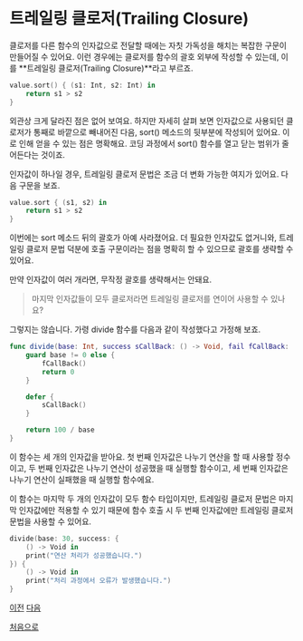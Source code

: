 # 트레일링 클로저(Trailing Closure)

클로저를 다른 함수의 인자값으로 전달할 때에는 자칫 가독성을 해치는 복잡한 구문이 만들어질 수 있어요. 이런 경우에는 클로저를 함수의 괄호 외부에 작성할 수 있는데, 이를 **트레일링 클로저(Trailing Closure)**라고 부르죠.

```swift
value.sort() { (s1: Int, s2: Int) in
    return s1 > s2
}
```

외관상 크게 달라진 점은 없어 보여요. 하지만 자세히 살펴 보면 인자값으로 사용되던 클로저가 통째로 바깥으로 빼내어진 다음, sort() 메소드의 뒷부분에 작성되어 있어요. 이로 인해 얻을 수 있는 점은 명확해요. 코딩 과정에서 sort() 함수를 열고 닫는 범위가 줄어든다는 것이죠.

인자값이 하나일 경우, 트레일링 클로저 문법은 조금 더 변화 가능한 여지가 있어요. 다음 구문을 보죠.

```swift
value.sort { (s1, s2) in
    return s1 > s2
}
```

이번에는 sort 메소드 뒤의 괄호가 아예 사라졌어요. 더 필요한 인자값도 없거니와, 트레일링 클로저 문법 덕분에 호출 구문이라는 점을 명확히 할 수 있으므로 괄호를 생략할 수 있어요.

만약 인자값이 여러 개라면, 무작정 괄호를 생략해서는 안돼요.

> 마지막 인자값들이 모두 클로저라면 트레일링 클로저를 연이어 사용할 수 있나요?

그렇지는 않습니다. 가령 divide 함수를 다음과 같이 작성했다고 가정해 보죠.

```swift
func divide(base: Int, success sCallBack: () -> Void, fail fCallBack: () -> Void) -> Int {
    guard base != 0 else {
        fCallBack()
        return 0
    }

    defer {
        sCallBack()
    }

    return 100 / base
}
```

이 함수는 세 개의 인자값을 받아요. 첫 번째 인자값은 나누기 연산을 할 때 사용할 정수이고, 두 번째 인자값은 나누기 연산이 성공했을 때 실행할 함수이고, 세 번째 인자값은 나누기 연산이 실패했을 때 실행할 함수에요.

이 함수는 마지막 두 개의 인자값이 모두 함수 타입이지만, 트레일링 클로저 문법은 마지막 인자값에만 적용할 수 있기 때문에 함수 호출 시 두 번째 인자값에만 트레일링 클로저 문법을 사용할 수 있어요.

```swift
divide(base: 30, success: {
    () -> Void in
    print("연산 처리가 성공했습니다.")
}) {
    () -> Void in
    print("처리 과정에서 오류가 발생했습니다.")
}
```

[이전](https://github.com/MojitoBar/iOS-DeepDive/blob/main/%EA%BC%BC%EA%BC%BC%ED%95%9C_%EC%9E%AC%EC%9D%80%EC%94%A8%EC%9D%98_Swift_%EB%AC%B8%EB%B2%95%ED%8E%B8/7.4.2.md)
[다음](https://github.com/MojitoBar/iOS-DeepDive/blob/main/%EA%BC%BC%EA%BC%BC%ED%95%9C_%EC%9E%AC%EC%9D%80%EC%94%A8%EC%9D%98_Swift_%EB%AC%B8%EB%B2%95%ED%8E%B8/7.4.4.md)

[처음으로](https://github.com/MojitoBar/iOS-DeepDive/blob/main/%EA%BC%BC%EA%BC%BC%ED%95%9C_%EC%9E%AC%EC%9D%80%EC%94%A8%EC%9D%98_Swift_%EB%AC%B8%EB%B2%95%ED%8E%B8/README.md)
